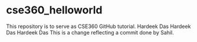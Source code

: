 # cse360_helloworld
This repository is to serve as CSE360 GitHub tutorial.
Hardeek Das
Hardeek Das
Hardeek Das
This is a change reflecting a commit done by Sahil.
